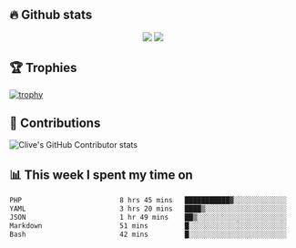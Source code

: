 ## &#128293; Github stats

<!-- GitHub Readme Streak Stats - https://github.com/DenverCoder1/github-readme-streak-stats -->
<p align="center">

<picture>
  <source 
    srcset="https://github-readme-stats.vercel.app/api?username=clivewalkden&count_private=true&show_icons=true&theme=darcula"
    media="(prefers-color-scheme: dark)"
  />
  <source
    srcset="https://github-readme-stats.vercel.app/api?username=clivewalkden&count_private=true&show_icons=true&theme=calm"
    media="(prefers-color-scheme: light), (prefers-color-scheme: no-preference)"
  />
  <img src="https://github-readme-stats.vercel.app/api?username=clivewalkden&count_private=true&show_icons=true&theme=darcula" />
</picture>

<a href="https://git.io/streak-stats" target="_blank">
  <img src="http://github-readme-streak-stats.herokuapp.com?user=clivewalkden&theme=darcula&date_format=j%20M%5B%20Y%5D" />
</a>

</p>

## &#127942; Trophies
[![trophy](https://github-profile-trophy.vercel.app/?username=clivewalkden&theme=onedark)](https://github.com/clivewalkden/github-profile-trophy)

## &#129309; Contributions
![Clive's GitHub Contributor stats](https://github-contributor-stats.vercel.app/api?username=clivewalkden)

## &#128202; This week I spent my time on
<!--START_SECTION:waka-->

```txt
PHP                        8 hrs 45 mins   ███████████▓░░░░░░░░░░░░░   46.84 %
YAML                       3 hrs 20 mins   ████▒░░░░░░░░░░░░░░░░░░░░   17.86 %
JSON                       1 hr 49 mins    ██▒░░░░░░░░░░░░░░░░░░░░░░   09.75 %
Markdown                   51 mins         █░░░░░░░░░░░░░░░░░░░░░░░░   04.56 %
Bash                       42 mins         █░░░░░░░░░░░░░░░░░░░░░░░░   03.81 %
```

<!--END_SECTION:waka-->
